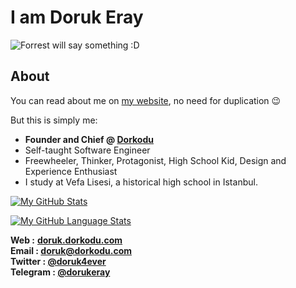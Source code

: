 # I am Doruk Eray

![Forrest will say something :D](forrest-will-say-something.gif)

## About
You can read about me on [my website](https://doruk.dorkodu.com), no need for duplication 😉

But this is simply me:

- **Founder and Chief @ [Dorkodu](https://github.com/dorkodu)**
- Self-taught Software Engineer
- Freewheeler, Thinker, Protagonist, High School Kid, Design and Experience Enthusiast
- I study at Vefa Lisesi, a historical high school in Istanbul.

[![My GitHub Stats](https://github-readme-stats.vercel.app/api/?username=dorukeray&count_private=true&theme=vue&showicons=true)]()

[![My GitHub Language Stats](https://github-readme-stats.vercel.app/api/top-langs/?username=dorukeray&langs_count=4&theme=vue)]()


**Web :** **[doruk.dorkodu.com](https://doruk.dorkodu.com)**<br>**Email : [doruk@dorkodu.com](mailto:doruk@dorkodu.com)**<br>**Twitter : [@doruk4ever](https://twitter.com/dorkodu)**<br>**Telegram : [@dorukeray](https://t.me/dorukeray)**
